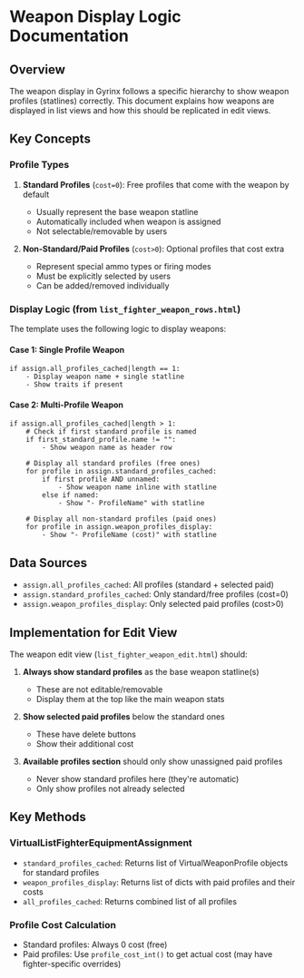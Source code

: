 # Weapon Display Logic Documentation

## Overview
The weapon display in Gyrinx follows a specific hierarchy to show weapon profiles (statlines) correctly. This document explains how weapons are displayed in list views and how this should be replicated in edit views.

## Key Concepts

### Profile Types
1. **Standard Profiles** (`cost=0`): Free profiles that come with the weapon by default
   - Usually represent the base weapon statline
   - Automatically included when weapon is assigned
   - Not selectable/removable by users

2. **Non-Standard/Paid Profiles** (`cost>0`): Optional profiles that cost extra
   - Represent special ammo types or firing modes
   - Must be explicitly selected by users
   - Can be added/removed individually

### Display Logic (from `list_fighter_weapon_rows.html`)

The template uses the following logic to display weapons:

#### Case 1: Single Profile Weapon
```
if assign.all_profiles_cached|length == 1:
    - Display weapon name + single statline
    - Show traits if present
```

#### Case 2: Multi-Profile Weapon
```
if assign.all_profiles_cached|length > 1:
    # Check if first standard profile is named
    if first_standard_profile.name != "":
        - Show weapon name as header row

    # Display all standard profiles (free ones)
    for profile in assign.standard_profiles_cached:
        if first profile AND unnamed:
            - Show weapon name inline with statline
        else if named:
            - Show "- ProfileName" with statline

    # Display all non-standard profiles (paid ones)
    for profile in assign.weapon_profiles_display:
        - Show "- ProfileName (cost)" with statline
```

## Data Sources

- `assign.all_profiles_cached`: All profiles (standard + selected paid)
- `assign.standard_profiles_cached`: Only standard/free profiles (cost=0)
- `assign.weapon_profiles_display`: Only selected paid profiles (cost>0)

## Implementation for Edit View

The weapon edit view (`list_fighter_weapon_edit.html`) should:

1. **Always show standard profiles** as the base weapon statline(s)
   - These are not editable/removable
   - Display them at the top like the main weapon stats

2. **Show selected paid profiles** below the standard ones
   - These have delete buttons
   - Show their additional cost

3. **Available profiles section** should only show unassigned paid profiles
   - Never show standard profiles here (they're automatic)
   - Only show profiles not already selected

## Key Methods

### VirtualListFighterEquipmentAssignment
- `standard_profiles_cached`: Returns list of VirtualWeaponProfile objects for standard profiles
- `weapon_profiles_display`: Returns list of dicts with paid profiles and their costs
- `all_profiles_cached`: Returns combined list of all profiles

### Profile Cost Calculation
- Standard profiles: Always 0 cost (free)
- Paid profiles: Use `profile_cost_int()` to get actual cost (may have fighter-specific overrides)
